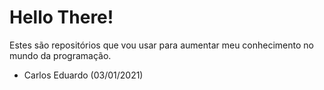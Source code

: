 # Hello There!

Estes são repositórios que vou usar para aumentar meu conhecimento no mundo da programação.

 - Carlos Eduardo (03/01/2021)
